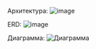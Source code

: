 Архитектура:
![image](https://user-images.githubusercontent.com/83856446/220611720-a809107e-e493-4275-85ba-e6bfd5197937.png)

ERD:
![image](https://user-images.githubusercontent.com/83856446/220612770-d17781e3-8a33-4546-a0de-50b6ec6fc3d4.png)

Диаграмма:
![Диаграмма](https://user-images.githubusercontent.com/83856446/220611785-c4f87e77-b9bd-4c70-9e05-22520e729eae.png)
